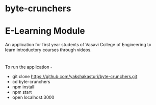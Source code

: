 # byte-crunchers
# E-Learning Module
An application for first year students of Vasavi College of Engineering to learn introductory courses through videos.
#
To run the application -
* git clone https://github.com/yakshakasturi/byte-crunchers.git
* cd byte-crunchers
* npm install
* npm start
* open localhost:3000
